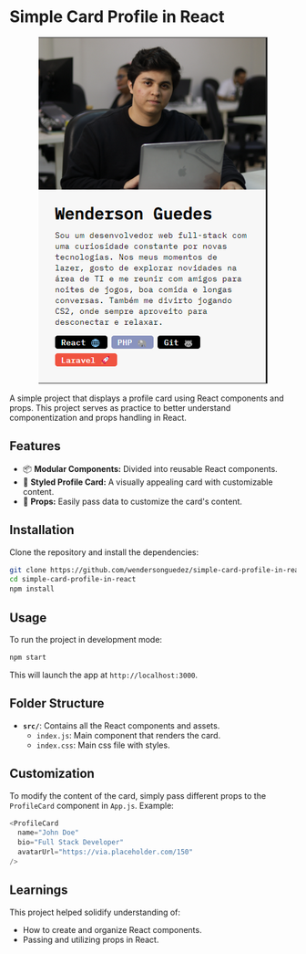 # Simple Card Profile in React

<p align="center">
  <img src="./public/preview.png" alt="Profile Card Preview" />
</p>

A simple project that displays a profile card using React components and props. This project serves as practice to better understand componentization and props handling in React.

## Features

- 📦 **Modular Components:** Divided into reusable React components.
- 🎨 **Styled Profile Card:** A visually appealing card with customizable content.
- 🔄 **Props:** Easily pass data to customize the card's content.

## Installation

Clone the repository and install the dependencies:

```bash
git clone https://github.com/wendersonguedez/simple-card-profile-in-react.git
cd simple-card-profile-in-react
npm install
```

## Usage

To run the project in development mode:

```bash
npm start
```

This will launch the app at `http://localhost:3000`.

## Folder Structure

- **`src/`**: Contains all the React components and assets.
  - `index.js`: Main component that renders the card.
  - `index.css`: Main css file with styles.

## Customization

To modify the content of the card, simply pass different props to the `ProfileCard` component in `App.js`. Example:

```js
<ProfileCard
  name="John Doe"
  bio="Full Stack Developer"
  avatarUrl="https://via.placeholder.com/150"
/>
```

## Learnings

This project helped solidify understanding of:

- How to create and organize React components.
- Passing and utilizing props in React.

